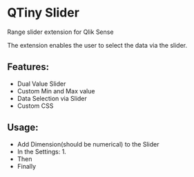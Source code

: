 # QTiny Slider
Range slider extension for Qlik Sense

The extension enables the user to select the data via the slider.
## Features:
  * Dual Value Slider
  * Custom Min and Max value
  * Data Selection via Slider 
  * Custom CSS

## Usage:
* Add Dimension(should be numerical) to the Slider
* In the Settings:
   1. 
* Then
* Finally
